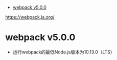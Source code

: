 <!-- TOC -->

- [webpack v5.0.0](#webpack-v500)

<!-- /TOC -->

https://webpack.js.org/

# webpack v5.0.0

* 运行webpack的最低Node.js版本为10.13.0（LTS）